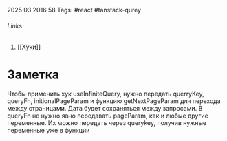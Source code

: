 2025 03 2016 58
Tags: #react #tanstack-qurey
###### Links: 
1) [[Хуки]]
# Заметка
Чтобы применить хук useInfiniteQuery, нужно передать querryKey, queryFn, initionalPageParam и функцию getNextPageParam для перехода между страницами. Дата будет сохраняться между запросами. В queryFn не нужно явно передавать pageParam, как и любые другие переменные. Их можно передать через querykey, получив нужные переменные уже в функции